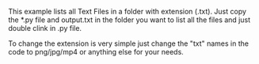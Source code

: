 This example lists all Text Files in a folder with extension (.txt).
Just copy the *.py file and output.txt in the folder you want to list all the files and just double clink in .py file.

To change the extension is very simple just change the "txt" names in the code to png/jpg/mp4 or anything else for your needs.
